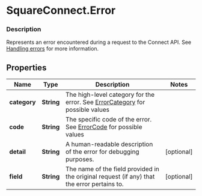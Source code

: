 # SquareConnect.Error

### Description

Represents an error encountered during a request to the Connect API.  See [Handling errors](#handlingerrors) for more information.

## Properties
Name | Type | Description | Notes
------------ | ------------- | ------------- | -------------
**category** | **String** | The high-level category for the error. See [ErrorCategory](#type-errorcategory) for possible values | 
**code** | **String** | The specific code of the error. See [ErrorCode](#type-errorcode) for possible values | 
**detail** | **String** | A human-readable description of the error for debugging purposes. | [optional] 
**field** | **String** | The name of the field provided in the original request (if any) that the error pertains to. | [optional] 


